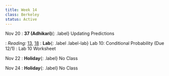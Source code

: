 ```yaml
---
title: Week 14
class: Berkeley
status: Active
---
```


Nov 20
: **37 (Adhikari)**{: .label} Updating Predictions
  <!-- : [Slides]() &#8226; [Demos]()-->
   <!-- &#8226; [Video](https://bcourses.berkeley.edu/courses/1528314/external_tools/78985) -->
: *Reading:* [13](https://inferentialthinking.com/chapters/13/Estimation.html), [18](https://inferentialthinking.com/chapters/18/Updating_Predictions.html)
: **Lab**{: .label .label-lab} Lab 10: Conditional Probability (Due 12/1)
  : Lab 10 Worksheet

Nov 22
: **Holiday**{: .label} No Class


Nov 24
: **Holiday**{: .label} No Class